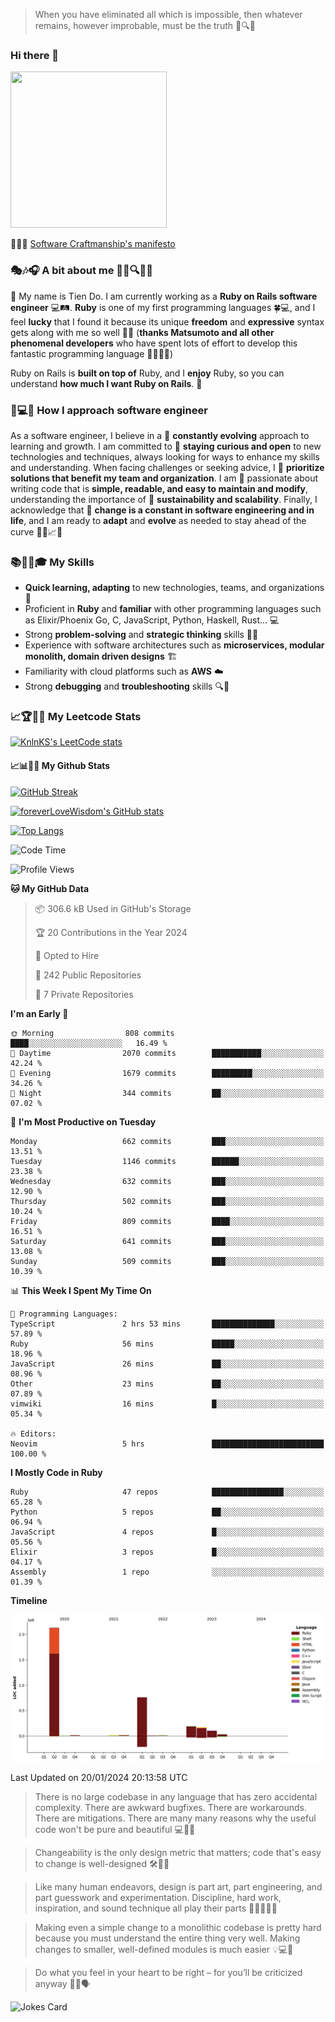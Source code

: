 > When you have eliminated all which is impossible, then whatever remains, however improbable, must be the truth 🤔🔍💡
### Hi there 👋

<!--
**foreverLoveWisdom/foreverLoveWisdom** is a ✨ _special_ ✨ repository because its `README.md` (this file) appears on your GitHub profile.

Here are some ideas to get you started:

- 🔭 I’m currently working on ...
- 🌱 I’m currently learning ...
- 👯 I’m looking to collaborate on ...
- 🤔 I’m looking for help with ...
- 💬 Ask me about ...
- 📫 How to reach me: ...
- 😄 Pronouns: ...
- ⚡ Fun fact: ...
-->

<img src="https://codecondo.com/wp-content/uploads/2017/09/railslogo.png" width="250" height="250">

 📜🔨🌟 [Software Craftmanship's manifesto](http://manifesto.softwarecraftsmanship.org/)

### 🎭🎶🎧 A bit about me 🕵️‍♀️🔍🕵️‍♂️
👋 My name is Tien Do. I am currently working as a **Ruby on Rails software engineer** 💻🛤️. **Ruby** is one of my first programming languages 🍀💻, and I feel **lucky** that I found it because its unique **freedom** and **expressive** syntax gets along with me so well 🤗💬 (**thanks Matsumoto and all other phenomenal developers** who have spent lots of effort to develop this fantastic programming language 🙏👨‍💻🌟)

Ruby on Rails is **built on top of** Ruby, and I **enjoy** Ruby, so you can understand **how much I want Ruby on Rails**. 🤩

### 🤔💻🔨 How I approach software engineer
As a software engineer, I believe in a 🔄 **constantly evolving** approach to learning and growth. I am committed to 🤔 **staying curious and open** to new technologies and techniques, always looking for ways to enhance my skills and understanding. When facing challenges or seeking advice, I 👥  **prioritize solutions that benefit my team and organization**. I am 🎉 passionate about writing code that is **simple, readable, and easy to maintain and modify**, understanding the importance of 🌱 **sustainability and scalability**. Finally, I acknowledge that 🌊 **change is a constant in software engineering and in life**, and I am ready to **adapt** and **evolve** as needed to stay ahead of the curve 🏃‍♂️📈🔄

### 📚🧑‍💻🎓 My Skills
- **Quick learning, adapting** to new technologies, teams, and organizations 🚀
- Proficient in **Ruby** and **familiar** with other programming languages such as Elixir/Phoenix Go, C, JavaScript, Python, Haskell, Rust... 💻
- Strong **problem-solving** and **strategic thinking** skills 🤔💡
- Experience with software architectures such as **microservices, modular monolith, domain driven designs** 🏗️
- Familiarity with cloud platforms such as **AWS** ☁️ 
- Strong **debugging** and **troubleshooting** skills 🔍🐞


### 📈🏆🧑‍💻 My Leetcode Stats
[![KnlnKS's LeetCode stats](https://leetcode-stats-six.vercel.app/?username=foreverLoveWisdom&theme=dark)](https://github.com/KnlnKS/leetcode-stats)

#### 📈📊👨‍💻  My Github Stats

[![GitHub Streak](https://github-readme-streak-stats.herokuapp.com/?user=foreverLoveWisdom&theme=dracula)](https://git.io/streak-stats)
&nbsp;
&nbsp;

[![foreverLoveWisdom's GitHub stats](https://github-readme-stats.vercel.app/api?username=foreverLoveWisdom&show_icons=true&theme=react&count_private=true)](https://github.com/anuraghazra/github-readme-stats)

[![Top Langs](https://github-readme-stats.vercel.app/api/top-langs/?username=foreverLoveWisdom&show_icons=true&theme=vue-dark)](https://github.com/anuraghazra/github-readme-stats)

<!--START_SECTION:waka-->
![Code Time](http://img.shields.io/badge/Code%20Time-2%2C645%20hrs%2030%20mins-blue)

![Profile Views](http://img.shields.io/badge/Profile%20Views-0-blue)

**🐱 My GitHub Data** 

> 📦 306.6 kB Used in GitHub's Storage 
 > 
> 🏆 20 Contributions in the Year 2024
 > 
> 💼 Opted to Hire
 > 
> 📜 242 Public Repositories 
 > 
> 🔑 7 Private Repositories 
 > 
**I'm an Early 🐤** 

```text
🌞 Morning                808 commits         ████░░░░░░░░░░░░░░░░░░░░░   16.49 % 
🌆 Daytime                2070 commits        ███████████░░░░░░░░░░░░░░   42.24 % 
🌃 Evening                1679 commits        █████████░░░░░░░░░░░░░░░░   34.26 % 
🌙 Night                  344 commits         ██░░░░░░░░░░░░░░░░░░░░░░░   07.02 % 
```
📅 **I'm Most Productive on Tuesday** 

```text
Monday                   662 commits         ███░░░░░░░░░░░░░░░░░░░░░░   13.51 % 
Tuesday                  1146 commits        ██████░░░░░░░░░░░░░░░░░░░   23.38 % 
Wednesday                632 commits         ███░░░░░░░░░░░░░░░░░░░░░░   12.90 % 
Thursday                 502 commits         ███░░░░░░░░░░░░░░░░░░░░░░   10.24 % 
Friday                   809 commits         ████░░░░░░░░░░░░░░░░░░░░░   16.51 % 
Saturday                 641 commits         ███░░░░░░░░░░░░░░░░░░░░░░   13.08 % 
Sunday                   509 commits         ███░░░░░░░░░░░░░░░░░░░░░░   10.39 % 
```


📊 **This Week I Spent My Time On** 

```text
💬 Programming Languages: 
TypeScript               2 hrs 53 mins       ██████████████░░░░░░░░░░░   57.89 % 
Ruby                     56 mins             █████░░░░░░░░░░░░░░░░░░░░   18.96 % 
JavaScript               26 mins             ██░░░░░░░░░░░░░░░░░░░░░░░   08.96 % 
Other                    23 mins             ██░░░░░░░░░░░░░░░░░░░░░░░   07.89 % 
vimwiki                  16 mins             █░░░░░░░░░░░░░░░░░░░░░░░░   05.34 % 

🔥 Editors: 
Neovim                   5 hrs               █████████████████████████   100.00 % 
```

**I Mostly Code in Ruby** 

```text
Ruby                     47 repos            ████████████████░░░░░░░░░   65.28 % 
Python                   5 repos             ██░░░░░░░░░░░░░░░░░░░░░░░   06.94 % 
JavaScript               4 repos             █░░░░░░░░░░░░░░░░░░░░░░░░   05.56 % 
Elixir                   3 repos             █░░░░░░░░░░░░░░░░░░░░░░░░   04.17 % 
Assembly                 1 repo              ░░░░░░░░░░░░░░░░░░░░░░░░░   01.39 % 
```



**Timeline**

![Lines of Code chart](https://raw.githubusercontent.com/foreverLoveWisdom/foreverLoveWisdom/main/assets/bar_graph.png)


 Last Updated on 20/01/2024 20:13:58 UTC
<!--END_SECTION:waka-->


> There is no large codebase in any language that has zero accidental complexity. There are awkward bugfixes. There are workarounds. There are mitigations.
> There are many many reasons why the useful code won't be pure and beautiful 💻🐞🤔

> Changeability is the only design metric that matters; code that's easy to change is well-designed 🛠️🔄🎨

> Like many human endeavors, design is part art, part engineering, and part guesswork and experimentation. Discipline, hard work, inspiration, and sound technique all play their parts 🎨🧑‍💻🔬🧪

> Mak­ing even a sim­ple change to a mono­lith­ic code­base is pret­ty hard because you must under­stand the entire thing very well. Mak­ing changes to small­er, well-defined mod­ules is much easier 💡💻🤔
 
 > Do what you feel in your heart to be right – for you’ll be criticized anyway 💖🙏🗣️ 
 
![Jokes Card](https://readme-jokes.vercel.app/api)
